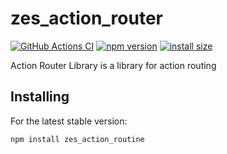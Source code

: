 # zes_action_router
[![GitHub Actions CI](https://github.com/zhihesoft/zes_action_router/workflows/CI/badge.svg)](https://github.com/zhihesoft/zes_action_router/actions?query=workflow%3ACI)
[![npm version](https://badge.fury.io/js/zes_action_router.svg)](https://www.npmjs.com/package/zes_action_router)
[![install size](https://img.shields.io/npm/v/zes_action_router)](https://www.npmjs.com/package/zes_action_router)


Action Router Library is a library for action routing

## Installing
For the latest stable version:

```bash
npm install zes_action_routine
```



